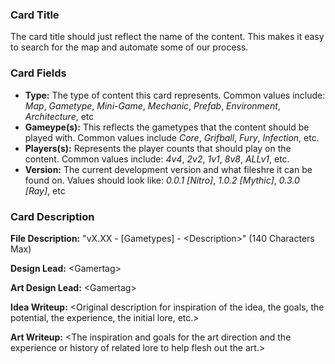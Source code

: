 ### Card Title

The card title should just reflect the name of the content. This makes it easy to search for the map and automate some of our process.

### Card Fields

 - **Type:** The type of content this card represents. Common values include: *Map*, *Gametype*, *Mini-Game*, *Mechanic*, *Prefab*, *Environment*, *Architecture*, etc
 - **Gameype(s):** This reflects the gametypes that the content should be played with. Common values include *Core*, *Grifball*, *Fury*, *Infection*, etc.
 - **Players(s):** Represents the player counts that should play on the content. Common values include: *4v4*, *2v2*, *1v1*, *8v8*, *ALLv1*, etc.
 - **Version:** The current development version and what fileshre it can be found on. Values should look like: *0.0.1 [Nitro]*, *1.0.2 [Mythic]*, *0.3.0 [Ray]*, etc

### Card Description

**File Description:** "vX.XX - [Gametypes] - \<Description>" (140 Characters Max)

**Design Lead:** \<Gamertag>

**Art Design Lead:** \<Gamertag>

**Idea Writeup:** \<Original description for inspiration of the idea, the goals, the potential, the experience, the initial lore, etc.>

**Art Writeup:** \<The inspiration and goals for the art direction and the experience or history of related lore to help flesh out the art.>
